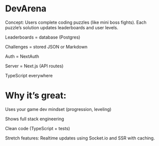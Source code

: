 # DevArena
Concept: Users complete coding puzzles (like mini boss fights). Each puzzle’s solution updates leaderboards and user levels.

Leaderboards = database (Postgres)

Challenges = stored JSON or Markdown

Auth = NextAuth

Server = Next.js (API routes)

TypeScript everywhere

# Why it’s great:

Uses your game dev mindset (progression, leveling)

Shows full stack engineering

Clean code (TypeScript + tests)

Stretch features: Realtime updates using Socket.io and SSR with caching.
